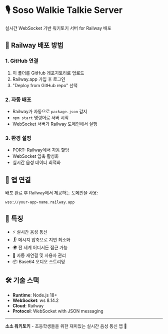 # 🎙️ Soso Walkie Talkie Server

실시간 WebSocket 기반 워키토키 서버 for Railway 배포

## 🚀 Railway 배포 방법

### 1. GitHub 연결
1. 이 폴더를 GitHub 레포지토리로 업로드
2. Railway.app 가입 후 로그인
3. "Deploy from GitHub repo" 선택

### 2. 자동 배포
- Railway가 자동으로 `package.json` 감지
- `npm start` 명령어로 서버 시작
- WebSocket 서버가 Railway 도메인에서 실행

### 3. 환경 설정
- PORT: Railway에서 자동 할당
- WebSocket 압축 활성화
- 실시간 음성 데이터 최적화

## 📱 앱 연결

배포 완료 후 Railway에서 제공하는 도메인을 사용:
```
wss://your-app-name.railway.app
```

## 🌟 특징

- ⚡ 실시간 음성 통신
- 🗜️ 메시지 압축으로 지연 최소화
- 🌍 전 세계 어디서든 접근 가능
- 🔄 자동 재연결 및 사용자 관리
- 📦 Base64 오디오 스트리밍

## 🛠️ 기술 스택

- **Runtime**: Node.js 18+
- **WebSocket**: ws 8.14.2
- **Cloud**: Railway
- **Protocol**: WebSocket with JSON messaging

---

**소소 워키토키** - 초등학생들을 위한 재미있는 실시간 음성 통신 앱 🎯